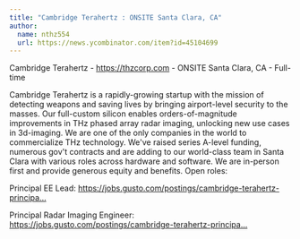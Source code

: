 ```yaml
---
title: "Cambridge Terahertz : ONSITE Santa Clara, CA"
author:
  name: nthz554
  url: https://news.ycombinator.com/item?id=45104699
---
```

Cambridge Terahertz - <a href="https:&#x2F;&#x2F;thzcorp.com" rel="nofollow">https:&#x2F;&#x2F;thzcorp.com</a> - ONSITE Santa Clara, CA - Full-time

Cambridge Terahertz is a rapidly-growing startup with the mission of detecting weapons and saving lives by bringing airport-level security to the masses. Our full-custom silicon enables orders-of-magnitude improvements in THz phased array radar imaging, unlocking new use cases in 3d-imaging. We are one of the only companies in the world to commercialize THz technology. We&#x27;ve raised series A-level funding, numerous gov&#x27;t contracts and are adding to our world-class team in Santa Clara with various roles across hardware and software. We are in-person first and provide generous equity and benefits. 
Open roles:

Principal EE Lead: <a href="https:&#x2F;&#x2F;jobs.gusto.com&#x2F;postings&#x2F;cambridge-terahertz-principal-electrical-lead-a61ba750-9015-4d0b-8f7a-ef19802bfab5" rel="nofollow">https:&#x2F;&#x2F;jobs.gusto.com&#x2F;postings&#x2F;cambridge-terahertz-principa...</a>

Principal Radar Imaging Engineer: <a href="https:&#x2F;&#x2F;jobs.gusto.com&#x2F;postings&#x2F;cambridge-terahertz-principal-radar-imaging-dsp-engineer-36c3c26e-18ac-40d7-81d6-ba55dd5d31c2" rel="nofollow">https:&#x2F;&#x2F;jobs.gusto.com&#x2F;postings&#x2F;cambridge-terahertz-principa...</a>
<JobApplication />
